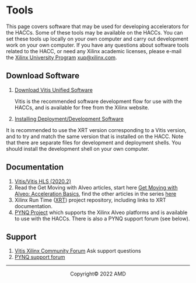 # Tools

This page covers software that may be used for developing accelerators for the HACCs. Some of these tools may be available on the HACCs. You can set these tools up locally on your own computer and carry out development work on your own computer. If you have any questions about software tools related to the HACC, or need any Xilinx academic licenses, please e-mail the [Xilinx University Program](https://www.xilinx.com/xup) <xup@xilinx.com>.

## Download Software

1. [Download Vitis Unified Software](https://www.xilinx.com/support/download/index.html/content/xilinx/en/downloadNav/vitis.html)

   Vitis is the recommended software development flow for use with the HACCs, and is available for free from the Xilinx website.

1. [Installing Deployment/Development Software](https://www.xilinx.com/html_docs/accelerator_cards/alveo_doc_280/rqs1535740612656.html)

It is recommended to use the XRT version corresponding to a Vitis version, and to try and match the same version that is installed on the HACC. Note that there are separate files for development and deployment shells. You should install the development shell on your own computer. 

## Documentation

1. [Vitis/Vitis HLS (2020.2)](https://www.xilinx.com/html_docs/xilinx2020_2/vitis_doc/index.html)
1. Read the Get Moving with Alveo articles, start here [Get Moving with Alveo: Acceleration Basics](https://developer.xilinx.com/en/articles/acceleration-basics.html), find the other articles in the series [here](https://developer.xilinx.com/en/articles.html)
1. Xilinx Run Time ([XRT](https://github.com/Xilinx/XRT)) project repository, including links to XRT documentation. 
1. [PYNQ Project](http://www.pynq.io/) which supports the Xilinx Alveo platforms and is available to use with the HACCs. There is also a PYNQ support forum (see below). 

## Support

1. [Vitis Xilinx Community Forum](https://forums.xilinx.com/t5/Vitis-Acceleration-SDAccel-SDSoC/bd-p/tools_v) Ask support questions
1. [PYNQ support forum](https://discuss.pynq.io)

---------------------------------------
<p align="center">Copyright&copy; 2022 AMD</p>